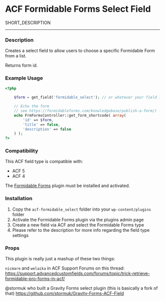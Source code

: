 # ACF Formidable Forms Select Field

SHORT_DESCRIPTION

-----------------------

### Description

Creates a select field to allow users to choose a specific Formidable Form from a list. 

Returns form id.

### Example Usage

```php
<?php
    
    $form = get_field('formidable_select'); // or whatever your field is named

    // Echo the form
    // see https://formidableforms.com/knowledgebase/publish-a-form/)
    echo FrmFormsController::get_form_shortcode( array( 
        'id' => $form, 
        'title' => false, 
        'description' => false 
    ) );
?>
```

### Compatibility

This ACF field type is compatible with:
* ACF 5
* ACF 4

The [Formidable Forms](https://formidableforms.com/) plugin must be installed and activated.

### Installation

1. Copy the `acf-formidable_select` folder into your `wp-content/plugins` folder
2. Activate the Formidable Forms plugin via the plugins admin page
3. Create a new field via ACF and select the Formidable Forms type
4. Please refer to the description for more info regarding the field type settings

### Props

This plugin is really just a mashup of these two things:

`nicmare` and `welaika` in ACF Support Forums on this thread:
https://support.advancedcustomfields.com/forums/topic/trick-retrieve-formidable-pro-forms-in-acf/

@stormuk who built a Gravity Forms select plugin (this is basically a fork of that)
https://github.com/stormuk/Gravity-Forms-ACF-Field